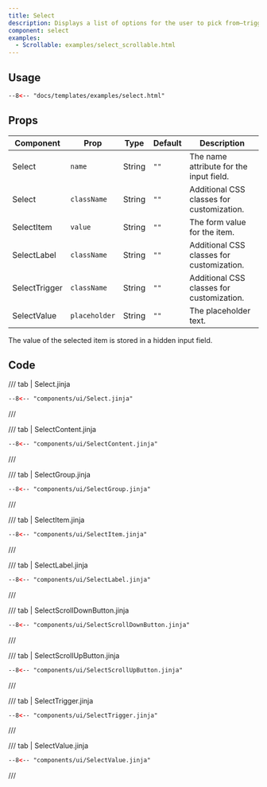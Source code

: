 ```yaml
---
title: Select
description: Displays a list of options for the user to pick from—triggered by a button.
component: select
examples:  
  - Scrollable: examples/select_scrollable.html 
---
```



## Usage

```html
--8<-- "docs/templates/examples/select.html"
```


## Props
| Component     | Prop          | Type           | Default  | Description                               |
|---------------|---------------|----------------|----------|-------------------------------------------|
| Select        | `name`        | String         | `""`     | The name attribute for the input field.   |
| Select        | `className`   | String         | `""`     | Additional CSS classes for customization. |
| SelectItem    | `value`       | String         | `""`     | The form value for the item.              |
| SelectLabel   | `className`   | String         | `""`     | Additional CSS classes for customization. |
| SelectTrigger | `className`   | String         | `""`     | Additional CSS classes for customization. |
| SelectValue   | `placeholder` | String         | `""`     | The placeholder text.                     |

The value of the selected item is stored in a hidden input field.

## Code

/// tab | Select.jinja
```html
--8<-- "components/ui/Select.jinja"
```
///

/// tab | SelectContent.jinja
```html
--8<-- "components/ui/SelectContent.jinja"
```
///

/// tab | SelectGroup.jinja
```html
--8<-- "components/ui/SelectGroup.jinja"
```
///

/// tab | SelectItem.jinja
```html
--8<-- "components/ui/SelectItem.jinja"
```
///

/// tab | SelectLabel.jinja
```html
--8<-- "components/ui/SelectLabel.jinja"
```
///

/// tab | SelectScrollDownButton.jinja
```html
--8<-- "components/ui/SelectScrollDownButton.jinja"
```
///

/// tab | SelectScrollUpButton.jinja
```html
--8<-- "components/ui/SelectScrollUpButton.jinja"
```
///

/// tab | SelectTrigger.jinja
```html
--8<-- "components/ui/SelectTrigger.jinja"
```
///

/// tab | SelectValue.jinja
```html
--8<-- "components/ui/SelectValue.jinja"
```
///

